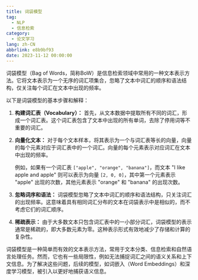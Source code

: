 ```yaml
---
title: 词袋模型
tag:
  - NLP
  - 信息检索
category:
  - 论文学习
lang: zh-CN
abbrlink: e8b9bf93
date: 2023-11-12 00:00:00
---
```


词袋模型（Bag of Words，简称BoW）是信息检索领域中常用的一种文本表示方法。它将文本表示为一个无序的词汇项集合，忽略了文本中词汇的顺序和语法结构，仅关注每个词汇在文本中出现的频率。
<!--more-->
以下是词袋模型的基本步骤和解释：

1. **构建词汇表（Vocabulary）：** 首先，从文本数据中提取所有不同的词汇，形成一个词汇表。这个词汇表包含了文本中出现的所有单词，去除了停用词等不重要的词汇。

2. **向量化文本：** 对于每个文本样本，将其表示为一个与词汇表等长的向量，向量的每个元素对应于词汇表中的一个词汇。向量的每个元素表示对应词汇在文本中出现的频率。

   例如，如果有一个词汇表 `["apple", "orange", "banana"]`，而文本 "I like apple and apple" 则可以表示为向量 `[2, 0, 0]`，其中第一个元素表示 "apple" 出现的次数，其他元素表示 "orange" 和 "banana" 的出现次数。

3. **忽略词序和语法：** 词袋模型忽略了文本中词汇的顺序和语法结构，只关注词汇的出现频率。这意味着具有相同词汇分布的文本在词袋表示中是相似的，而不考虑它们的词汇顺序。

4. **稀疏表示：** 由于大多数文本只包含词汇表中的一小部分词汇，词袋模型的表示通常是稀疏的，即大多数元素为零。这种表示形式有效地减少了存储和计算的复杂性。

词袋模型是一种简单而有效的文本表示方法，常用于文本分类、信息检索和自然语言处理任务。然而，它也有一些局限性，例如无法捕捉词汇之间的语义关系和上下文信息。为了解决这些问题，后续的模型，如词嵌入（Word Embeddings）和深度学习模型，被引入以更好地捕获语义信息。
